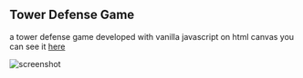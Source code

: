 ## Tower Defense Game
a tower defense game developed with vanilla javascript on html canvas
you can see it [here](https://td.ejoaquin.com/)

![screenshot](https://github.com/Nadzt/Tower-Defense/blob/main/img/screenshot.png)
